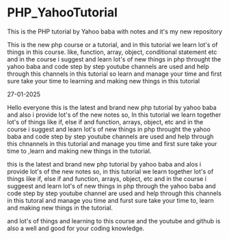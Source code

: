 # PHP_YahooTutorial
This is the PHP tutorial by Yahoo baba with notes and it's my new repository

This is the new php course or a tutorial, and in this tutorial we learn lot's of things in this course.
like, function, array, object, conditional statement etc and in the course i suggest and learn lot's of new things in php
throught the yahoo baba and code step by step youtube channels are used and help through this channels in this tutorial 
so learn 
and manage your time and first sure take your time to learning and making new things in this tutorial




27-01-2025


Hello everyone this is the latest and brand new php tutorial by yahoo baba and also i provide lot's of the new notes
so, 
In this tutorial we learn together lot's of things like if, else if and function, arrays, object, etc and in the course i suggest and 
learn lot's of new things in php 
throught the yahoo baba and code step by step youtube channels are used and help through this chnannels in this tutorial 
and manage you time and first sure take your time to ,learn and making new things in the tutorial.



this is the latest and brand new php tutorial by yahoo baba and alos i provide lot's of the new notes 
so,
in this tutorial we learn together lot's of things like if, else if and function, arrays, object, etc and in the course i suggeest and learn lot's of new things in php
through the yahoo baba and code step by step youtube channel are used and help through this channels in this tutoral
and manage you time and furst sure take your time to, learn and making new things in the tutorial.



and lot's of things and learning to this course and the youtube and github is also a well and 
good for your coding knowledge.
